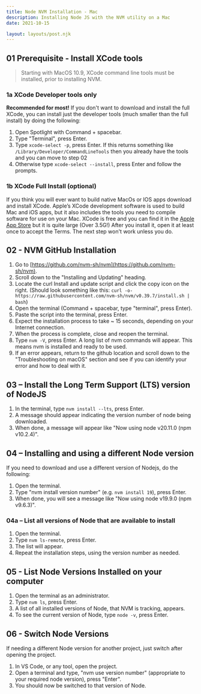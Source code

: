 ```yaml
---
title: Node NVM Installation - Mac
description: Installing Node JS with the NVM utility on a Mac
date: 2021-10-15

layout: layouts/post.njk
---
```


## 01 Prerequisite - Install XCode tools

> Starting with MacOS 10.9, XCode command line tools must be installed, prior to installing NVM.

### 1a XCode Developer tools only

**Recommended for most!** If you don't want to download and install the full XCode, you can install just the developer tools (much smaller than the full install) by doing the following:

1. Open Spotlight with Command + spacebar.
2. Type "Terminal", press Enter.
3. Type `xcode-select -p`, press Enter. If this returns something like `/Library/Developer/CommandLineTools` then you already have the tools and you can move to step 02
4. Otherwise type `xcode-select --install`, press Enter and follow the prompts.

### 1b XCode Full Install (optional)

If you think you will ever want to build native MacOs or IOS apps download and install XCode. Apple’s XCode development software is used to build Mac and iOS apps, but it also includes the tools you need to compile software for use on your Mac. XCode is free and you can find it in the  [Apple App Store](https://apps.apple.com/us/app/xcode/id497799835?mt=12) but it is quite large (Over 3.5G!)  After you install it, open it at least once to accept the Terms.  The next step won't work unless you do.


## 02 - NVM GitHub Installation

1. Go to [https://github.com/nvm-sh/nvm](https://github.com/nvm-sh/nvm).
2. Scroll down to the "Installing and Updating" heading.
3. Locate the curl Install and update script and click the copy icon on the right. (Should look something like this: `curl -o- https://raw.githubusercontent.com/nvm-sh/nvm/v0.39.7/install.sh | bash`)
4. Open the terminal (Command + spacebar, type "terminal", press Enter).
5. Paste the script into the terminal, press Enter.
6. Expect the installation process to take ~ 15 seconds, depending on your Internet
connection.
7. When the process is complete, close and reopen the terminal.
8. Type `nvm -V`, press Enter. A long list of nvm commands will appear. This means nvm is installed and ready to be used.
9. If an error appears, return to the github location and scroll down to the
"Troubleshooting on macOS" section and see if you can identify your error and how to deal with it.

## 03 – Install the Long Term Support (LTS) version of NodeJS

1. In the terminal, type `nvm install --lts`, press Enter.
2. A message should appear indicating the version number of node being downloaded.
3. When done, a message will appear like "Now using node v20.11.0 (npm v10.2.4)".

## 04 – Installing and using a different Node version

If you need to download and use a different version of Nodejs, do the following:

1. Open the terminal.
2. Type "nvm install version number" (e.g. `nvm install 19`), press Enter.
3. When done, you will see a message like "Now using node v19.9.0 (npm v9.6.3)".

### 04a – List all versions of Node that are available to install

1. Open the terminal.
2. Type `nvm ls-remote`, press Enter.
3. The list will appear.
4. Repeat the installation steps, using the version number as needed.

## 05 - List Node Versions Installed on your computer

1. Open the terminal as an administrator.
2. Type `nvm ls`, press Enter.
3. A list of all installed versions of Node, that NVM is tracking, appears.
4. To see the current version of Node, type `node -v`, press Enter.

## 06 - Switch Node Versions

If needing a different Node version for another project, just switch after opening the project.

1. In VS Code, or any tool, open the project.
2. Open a terminal and type, "nvm use version number" (appropriate to your required
node version), press "Enter".
3. You should now be switched to that version of Node.
